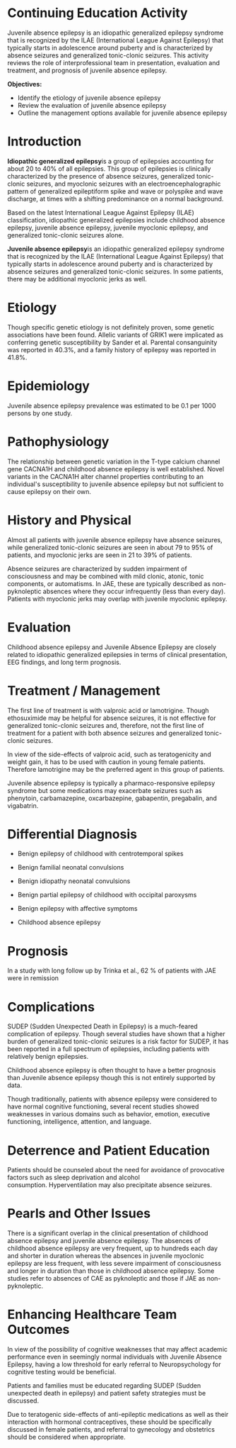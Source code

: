 # Continuing Education Activity

Juvenile absence epilepsy is an idiopathic generalized epilepsy syndrome that is recognized by the ILAE (International League Against Epilepsy) that typically starts in adolescence around puberty and is characterized by absence seizures and generalized tonic-clonic seizures. This activity reviews the role of interprofessional team in presentation, evaluation and treatment, and prognosis of juvenile absence epilepsy.

**Objectives:**
- Identify the etiology of juvenile absence epilepsy
- Review the evaluation of juvenile absence epilepsy
- Outline the management options available for juvenile absence epilepsy

# Introduction

**Idiopathic generalized epilepsy**is a group of epilepsies accounting for about 20 to 40% of all epilepsies. This group of epilepsies is clinically characterized by the presence of absence seizures, generalized tonic-clonic seizures, and myoclonic seizures with an electroencephalographic pattern of generalized epileptiform spike and wave or polyspike and wave discharge, at times with a shifting predominance on a normal background.

Based on the latest International League Against Epilepsy (ILAE) classification, idiopathic generalized epilepsies include childhood absence epilepsy, juvenile absence epilepsy, juvenile myoclonic epilepsy, and generalized tonic-clonic seizures alone.

**Juvenile absence epilepsy**is an idiopathic generalized epilepsy syndrome that is recognized by the ILAE (International League Against Epilepsy) that typically starts in adolescence around puberty and is characterized by absence seizures and generalized tonic-clonic seizures. In some patients, there may be additional myoclonic jerks as well.

# Etiology

Though specific genetic etiology is not definitely proven, some genetic associations have been found. Allelic variants of GRIK1 were implicated as conferring genetic susceptibility by Sander et al. Parental consanguinity was reported in 40.3%, and a family history of epilepsy was reported in 41.8%.

# Epidemiology

Juvenile absence epilepsy prevalence was estimated to be 0.1 per 1000 persons by one study.

# Pathophysiology

The relationship between genetic variation in the T-type calcium channel gene CACNA1H and childhood absence epilepsy is well established. Novel variants in the CACNA1H alter channel properties contributing to an individual's susceptibility to juvenile absence epilepsy but not sufficient to cause epilepsy on their own.

# History and Physical

Almost all patients with juvenile absence epilepsy have absence seizures, while generalized tonic-clonic seizures are seen in about 79 to 95% of patients, and myoclonic jerks are seen in 21 to 39% of patients.

Absence seizures are characterized by sudden impairment of consciousness and may be combined with mild clonic, atonic, tonic components, or automatisms. In JAE, these are typically described as non-pyknoleptic absences where they occur infrequently (less than every day). Patients with myoclonic jerks may overlap with juvenile myoclonic epilepsy.

# Evaluation

Childhood absence epilepsy and Juvenile Absence Epilepsy are closely related to idiopathic generalized epilepsies in terms of clinical presentation, EEG findings, and long term prognosis.

# Treatment / Management

The first line of treatment is with valproic acid or lamotrigine. Though ethosuximide may be helpful for absence seizures, it is not effective for generalized tonic-clonic seizures and, therefore, not the first line of treatment for a patient with both absence seizures and generalized tonic-clonic seizures.

In view of the side-effects of valproic acid, such as teratogenicity and weight gain, it has to be used with caution in young female patients. Therefore lamotrigine may be the preferred agent in this group of patients.

Juvenile absence epilepsy is typically a pharmaco-responsive epilepsy syndrome but some medications may exacerbate seizures such as phenytoin, carbamazepine, oxcarbazepine, gabapentin, pregabalin, and vigabatrin.

# Differential Diagnosis

- Benign epilepsy of childhood with centrotemporal spikes

- Benign familial neonatal convulsions

- Benign idiopathy neonatal convulsions

- Benign partial epilepsy of childhood with occipital paroxysms

- Benign epilepsy with affective symptoms

- Childhood absence epilepsy

# Prognosis

In a study with long follow up by Trinka et al., 62 % of patients with JAE were in remission

# Complications

SUDEP (Sudden Unexpected Death in Epilepsy) is a much-feared complication of epilepsy. Though several studies have shown that a higher burden of generalized tonic-clonic seizures is a risk factor for SUDEP, it has been reported in a full spectrum of epilepsies, including patients with relatively benign epilepsies.

Childhood absence epilepsy is often thought to have a better prognosis than Juvenile absence epilepsy though this is not entirely supported by data.

Though traditionally, patients with absence epilepsy were considered to have normal cognitive functioning, several recent studies showed weaknesses in various domains such as behavior, emotion, executive functioning, intelligence, attention, and language.

# Deterrence and Patient Education

Patients should be counseled about the need for avoidance of provocative factors such as sleep deprivation and alcohol consumption. Hyperventilation may also precipitate absence seizures.

# Pearls and Other Issues

There is a significant overlap in the clinical presentation of childhood absence epilepsy and juvenile absence epilepsy. The absences of childhood absence epilepsy are very frequent, up to hundreds each day and shorter in duration whereas the absences in juvenile myoclonic epilepsy are less frequent, with less severe impairment of consciousness and longer in duration than those in childhood absence epilepsy. Some studies refer to absences of CAE as pyknoleptic and those if JAE as non-pyknoleptic.

# Enhancing Healthcare Team Outcomes

In view of the possibility of cognitive weaknesses that may affect academic performance even in seemingly normal individuals with Juvenile Absence Epilepsy, having a low threshold for early referral to Neuropsychology for cognitive testing would be beneficial.

Patients and families must be educated regarding SUDEP (Sudden unexpected death in epilepsy) and patient safety strategies must be discussed.

Due to teratogenic side-effects of anti-epileptic medications as well as their interaction with hormonal contraceptives, these should be specifically discussed in female patients, and referral to gynecology and obstetrics should be considered when appropriate.